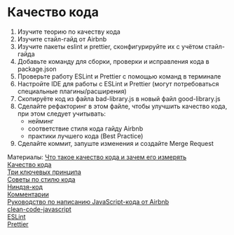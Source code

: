 # Качество кода

1. Изучите теорию по качеству кода
2. Изучите стайл-гайд от Airbnb
3. Изучите пакеты eslint и prettier, сконфигурируйте их с учётом стайл-гайда
4. Добавьте команду для сборки, проверки и исправления кода в package.json
5. Проверьте работу ESLint и Prettier с помощью команд в терминале
6. Настройте IDE для работы с ESLint и Prettier (могут потребоваться специальные плагины/расширения)
7. Скопируёте код из файла bad-library.js в новый файл good-library.js
8. Сделайте рефакторинг в этом файле, чтобы улучшить качество кода, при этом следует учитывать:
    - нейминг
    - соответствие стиля кода гайду Airbnb
    - практики лучшего кода (Best Practice)
9. Сделайте коммит, запуште изменения и создайте Merge Request

Материалы:
[Что такое качество кода и зачем его измерять](https://habr.com/ru/post/205342/)  
[Качество кода](https://habr.com/ru/company/oleg-bunin/blog/433326/)  
[Три ключевых принципа](https://habr.com/ru/post/144611/)  
[Советы по стилю кода](https://learn.javascript.ru/coding-style)  
[Ниндзя-код](https://learn.javascript.ru/ninja-code)  
[Комментарии](https://learn.javascript.ru/comments)  
[Руководство по написанию JavaScript-кода от Airbnb](https://github.com/leonidlebedev/javascript-airbnb)  
[clean-code-javascript](https://github.com/ryanmcdermott/clean-code-javascript)  
[ESLint](https://eslint.org/)  
[Prettier](https://prettier.io/)